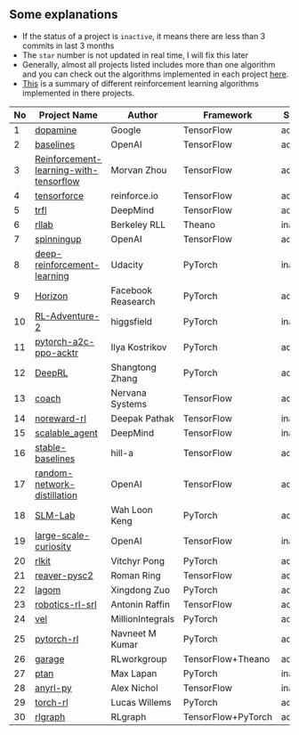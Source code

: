 ## Some explanations
-  If the status of a project is `inactive`, it means there are less than 3
   commits in last 3 months
-  The `star` number is not updated in real time, I will fix this later
-  Generally, almost all projects listed includes more than one algorithm and
   you can check out the algorithms implemented in each
   project [here](https://github.com/godmoves/reinforcement_learning_collections/blob/master/PROJECT_DETAIL.md).
-  [This](https://github.com/godmoves/reinforcement_learning_collections/blob/master/ALGORITHM.md)
   is a summary of different reinforcement learning algorithms implemented in
   there projects.


|No|Project Name|Author|Framework|Status|Stars|
|--|------------|------|---------|------|-----|
|1|[dopamine](https://github.com/google/dopamine)|Google|TensorFlow|active|6556|
|2|[baselines](https://github.com/openai/baselines)|OpenAI|TensorFlow|active|6311|
|3|[Reinforcement-learning-with-tensorflow](https://github.com/MorvanZhou/Reinforcement-learning-with-tensorflow)|Morvan Zhou|TensorFlow|active|2755|
|4|[tensorforce](https://github.com/reinforceio/tensorforce)|reinforce.io|TensorFlow|active|2092|
|5|[trfl](https://github.com/deepmind/trfl)|DeepMind|TensorFlow|active|1994|
|6|[rllab](https://github.com/rll/rllab)|Berkeley RLL|Theano|inactive|1945|
|7|[spinningup](https://github.com/openai/spinningup)|OpenAI|TensorFlow|active|1789|
|8|[deep-reinforcement-learning](https://github.com/udacity/deep-reinforcement-learning)|Udacity|PyTorch|inactive|1739|
|9|[Horizon](https://github.com/facebookresearch/Horizon)|Facebook Reasearch|PyTorch|active|1498|
|10|[RL-Adventure-2](https://github.com/higgsfield/RL-Adventure-2)|higgsfield|PyTorch|inactive|1493|
|11|[pytorch-a2c-ppo-acktr](https://github.com/ikostrikov/pytorch-a2c-ppo-acktr)|Ilya Kostrikov|PyTorch|active|1049|
|12|[DeepRL](https://github.com/ShangtongZhang/DeepRL)|Shangtong Zhang|PyTorch|active|991|
|13|[coach](https://github.com/NervanaSystems/coach)|Nervana Systems|TensorFlow|active|990|
|14|[noreward-rl](https://github.com/pathak22/noreward-rl)|Deepak Pathak|TensorFlow|inactive|880|
|15|[scalable_agent](https://github.com/deepmind/scalable_agent)|DeepMind|TensorFlow|inactive|540|
|16|[stable-baselines](https://github.com/hill-a/stable-baselines)|hill-a|TensorFlow|active|443|
|17|[random-network-distillation](https://github.com/openai/random-network-distillation)|OpenAI|TensorFlow|active|438|
|18|[SLM-Lab](https://github.com/kengz/SLM-Lab)|Wah Loon Keng|PyTorch|active|416|
|19|[large-scale-curiosity](https://github.com/openai/large-scale-curiosity)|OpenAI|TensorFlow|inactive|371|
|20|[rlkit](https://github.com/vitchyr/rlkit)|Vitchyr Pong|PyTorch|active|340|
|21|[reaver-pysc2](https://github.com/inoryy/reaver-pysc2)|Roman Ring|TensorFlow|active|306|
|22|[lagom](https://github.com/zuoxingdong/lagom)|Xingdong Zuo|PyTorch|active|204|
|23|[robotics-rl-srl](https://github.com/araffin/robotics-rl-srl)|Antonin Raffin|TensorFlow|active|204|
|24|[vel](https://github.com/MillionIntegrals/vel)|MillionIntegrals|PyTorch|active|186|
|25|[pytorch-rl](https://github.com/navneet-nmk/pytorch-rl)|Navneet M Kumar|PyTorch|active|165|
|26|[garage](https://github.com/rlworkgroup/garage)|RLworkgroup|TensorFlow+Theano|active|138|
|27|[ptan](https://github.com/Shmuma/ptan)|Max Lapan|PyTorch|inactive|129|
|28|[anyrl-py](https://github.com/unixpickle/anyrl-py)|Alex Nichol|TensorFlow|inactive|94|
|29|[torch-rl](https://github.com/lcswillems/torch-rl)|Lucas Willems|PyTorch|active|73|
|30|[rlgraph](https://github.com/rlgraph/rlgraph)|RLgraph|TensorFlow+PyTorch|active|39|
